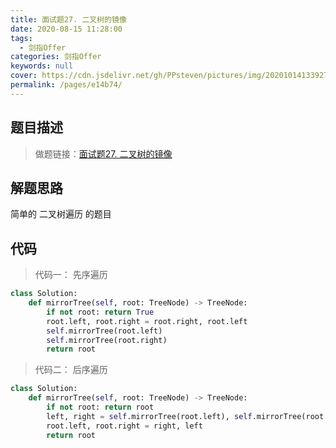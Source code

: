 ```yaml
---
title: 面试题27. 二叉树的镜像
date: 2020-08-15 11:28:00
tags: 
  - 剑指Offer
categories: 剑指Offer
keywords: null
cover: https://cdn.jsdelivr.net/gh/PPsteven/pictures/img/20201014133927.png
permalink: /pages/e14b74/
---
```


## 题目描述

> 做题链接：[面试题27. 二叉树的镜像](https://leetcode-cn.com/problems/er-cha-shu-de-jing-xiang-lcof/)
>

<!--more-->

## 解题思路

简单的 二叉树遍历 的题目

## 代码

> 代码一： 先序遍历

```python
class Solution:
    def mirrorTree(self, root: TreeNode) -> TreeNode:
        if not root: return True
        root.left, root.right = root.right, root.left
        self.mirrorTree(root.left)
        self.mirrorTree(root.right)
        return root
```



> 代码二： 后序遍历

```python
class Solution:
    def mirrorTree(self, root: TreeNode) -> TreeNode:
        if not root: return root 
        left, right = self.mirrorTree(root.left), self.mirrorTree(root.right)
        root.left, root.right = right, left 
        return root
```

